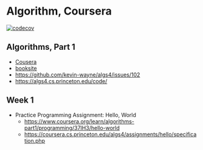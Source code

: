# Algorithm, Coursera


[![codecov](https://codecov.io/gh/jizusun/algorithms-stanford-coursera/branch/main/graph/badge.svg?token=XUemY9nOoC)](https://codecov.io/gh/jizusun/algorithms-stanford-coursera)


## Algorithms, Part 1

- [Cousera](https://www.coursera.org/learn/algorithms-part1/)
- [booksite](https://algs4.cs.princeton.edu/home/)
- https://github.com/kevin-wayne/algs4/issues/102
- https://algs4.cs.princeton.edu/code/



## Week 1
- Practice Programming Assignment: Hello, World
    - https://www.coursera.org/learn/algorithms-part1/programming/37IH3/hello-world
    - https://coursera.cs.princeton.edu/algs4/assignments/hello/specification.php